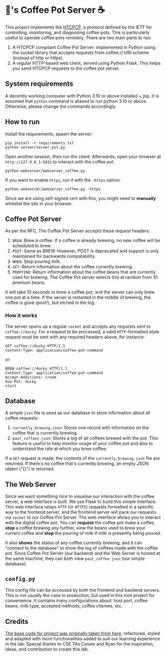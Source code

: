 # 🐣's Coffee Pot Server ☕️

This project implements the [HTCPCP](https://datatracker.ietf.org/doc/html/rfc2324), a protocol defined by the IETF for controlling, monitoring, and diagnosing coffee pots. This is particularly useful to operate coffee pots remotely. There are two main parts to run:

1. A HTCPCP compliant Coffee Pot Server: implemented in Python using the socket library that accepts requests from coffee:// URI scheme (instead of http or https).
2. A regular HTTP-based web client, served using Python Flask. This helps you send HTCPCP requests to the coffee pot server.

## System requirements

A decently working computer with Python 3.10 or above installed + pip. It is assumed that `python` command is aliased to run python 3.10 or above. Otherwise, please change the commands accordingly.

## How to run

Install the requirements, spawn the server:

```
pip install -r requirements.txt
python server/server_pot.py
```

Open another session, then run the client. Afterwards, open your browser at `http://127.0.0.1:5031` to interact with the coffee pot.

```
python webserver/webserver_coffee.py
```

If you want to enable `https`, run it with the `-https` option:

```
python webserver/webserver_coffee.py -https
```

Since we are using self-signed cert with this, you might need to **manually** whitelist the site in your browser.

## Coffee Pot Server

As per the RFC, The Coffee Pot Server accepts these request headers:

1. `BREW`: Brew a coffee. If a coffee is already brewing, no new coffee will be scheduled to brew.
2. `POST`: Same as BREW. However, POST is deprecated and support is only maintained for backwards compatability.
3. `WHEN`: Stop pouring milk.
4. `GET`: Return information about the coffee currently brewing.
5. `PROPFIND`: Return information about the coffee beans that are currently used for brewing. The Coffee Pot server selects this at random from 10 premium beans.

It will take 10 seconds to brew a coffee pot, and the server can only brew one pot at a time. If the server is restarted in the middle of brewing, the coffee is gone (poof!), but etched in the log.

### How it works

The server opens up a regular `socket` and accepts any requests sent to `coffee://ducky`. For a request to be processed, a valid `HTTP`-formatted style request must be sent with any required headers above, for instance:

```
GET coffee://ducky HTTP/1.1
Content-Type: application/coffee-pot-command
```

or:

```
BREW coffee://ducky HTTP/1.1
Content-Type: application/coffee-pot-command
Accept-Additions: cream
Use-Pot: ducky
start
```

## Database

A simple `json` file is used as our database to store information about all coffee requests:

1. `currently_brewing.json`: Stores one record with information on the coffee that is currently brewing.
2. `past_coffees.json`: Stores a log of all coffees brewed with the pot. This feature is useful to help monitor usage of your coffee pot and also to understand the rate at which you brew coffee.

If a `GET` request is made, the contents of the `currently_brewing.json` file are returned. If there's no coffee that's currently browing, an empty JSON object ("{}") is returned.

## The Web Server

Since we want something nice to visualise our interaction with the coffee server, a web interface is built. We use Flask to build this simple interface. This web interface relays `HTTP` (or `HTTPS`) requests formatted in a specific way to the frontend server, and the frontend server will pack our requests via `socket` to our Coffee Pot Server. The web interface allows you to interact with the digital coffee pot. You can **request** the coffee pot make a coffee, **stop** a coffee brewing any further, view the beans used to brew your current coffee and **stop** the pouring of milk if milk is presently being poured.

It also **shows** the status of any coffee currently brewing, and it can "connect to the database" to show the log of coffees made with the coffee pot. Since Coffee Pot Server (our backend) and the Web Server is hosted at the same machine, they can both view `past_coffee.json` (our simple database).

## `config.py`

This config file can be accessed by both the frontend and backend servers. This is not usually the case in production, but used in this mini project for convenience. It contains many configurations about: host port, coffee beans, milk type, accepted methods, coffee chemes, etc.

## Credits

[The base code for project was originally taken from here](https://jamesg.blog/2021/11/18/hypertext-coffee-pot/), refactored, styled and adapted with more functionalities added to suit our learning experience in the lab. Special thanks to CSE TAs Cassie and Ryan for the inspiration, ideas, and contribution to create this lab.
